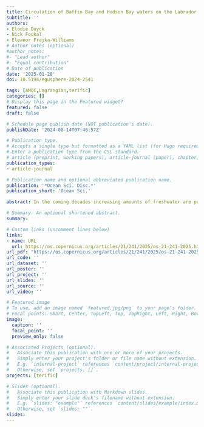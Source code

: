 ```yaml
---
title: Circulation of Baffin Bay and Hudson Bay waters on the Labrador Shelf and into the subpolar North Atlantic
subtitle: ''
authors:
- Elodie Duyck
- Nick Foukal
- Eleanor Frajka-Williams
# Author notes (optional)
#author_notes:
#- "Lead author"
#- "Equal contribution"
# Date of publication
date: '2025-01-28'
doi: 10.5194/egusphere-2024-2541

tags: [AMOC,Lagrangian,terific]
categories: []
# Display this page in the Featured widget?
featured: false
draft: false

# Schedule page publish date (NOT publication's date).
publishDate: '2024-08-14T07:46:57Z'

# Publication type.
# Accepts a single type but formatted as a YAML list (for Hugo requirements).
# Enter a publication type from the CSL standard.
# article (preprint, working papers), article-journal (paper), chapter, dataset, document (catch all), motion_picture (video), post (post on online forum), post-weblog (post on blog), report (technical report, with container-title for chapter within larger report), software, thesis, citation-key (bibtex key) or citation-label (Ferr78, formatted as output label), doi, event-title (name of event), event-place (geographic location), keyword, language (e.g., en or de), license (copyright information), note (descriptive note), publisher, title, t
publication_types:
- article-journal

# Publication name and optional abbreviated publication name.
publication: '*Ocean Sci. Disc.*'
publication_short: 'Ocean Sci.'

abstract: In the coming decades increasing amounts of freshwater are predicted to enter the subpolar North Atlantic from Greenland and the Arctic. If this additional freshwater reaches the regions where deep convection occurs, it could potentially dampen ventilation and the formation of deep waters. In this study we use a surface drifter dataset spanning the period 1990–2023 to investigate the pathways followed by waters originating from Davis Strait and Hudson Strait on the Labrador Shelf and into the interior subpolar North Atlantic. Recent drifter deployments in the region allow for an improved understanding of the circulation on the Labrador Shelf, in particular its northern part, where prior data was sparse. We show that waters originating from Davis and Hudson Strait remain on the shelf as they flow downstream, until they reach the Newfoundland Shelf. This confirms that very little exchange take place between the Labrador Shelf and interior Labrador Sea. Decomposing the Labrador Shelf into five regions, we further describe typical pathways for these waters and show that extensive exchanges take place between the coastal and shelfbreak branches of the Labrador Current. Our results suggest that if increasing amounts of freshwater reach the Labrador Shelf, it would not directly affect the Labrador Sea convection region; instead, it would lead to the formation a salinity anomaly off the Grand Banks, which could then circulate around the subpolar North Atlantic.

# Summary. An optional shortened abstract.
summary: 

# Custom links (uncomment lines below)
links:
- name: URL
  url: https://os.copernicus.org/articles/21/241/2025/os-21-241-2025.html
url_pdf: "https://os.copernicus.org/articles/21/241/2025/os-21-241-2025.pdf"
url_code: ''
url_dataset: ''
url_poster: ''
url_project: ''
url_slides: ''
url_source: ''
url_video: ''

# Featured image
# To use, add an image named `featured.jpg/png` to your page's folder.
# Focal points: Smart, Center, TopLeft, Top, TopRight, Left, Right, BottomLeft, Bottom, BottomRight.
image:
  caption: ''
  focal_point: ''
  preview_only: false

# Associated Projects (optional).
#   Associate this publication with one or more of your projects.
#   Simply enter your project's folder or file name without extension.
#   E.g. `internal-project` references `content/project/internal-project/index.md`.
#   Otherwise, set `projects: []`.
projects: [terific]

# Slides (optional).
#   Associate this publication with Markdown slides.
#   Simply enter your slide deck's filename without extension.
#   E.g. `slides: "example"` references `content/slides/example/index.md`.
#   Otherwise, set `slides: ""`.
slides: 
---
```

